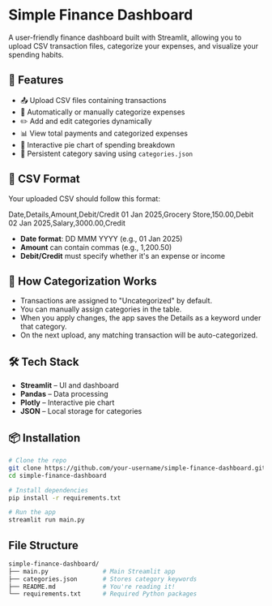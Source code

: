 # Simple Finance Dashboard

A user-friendly finance dashboard built with Streamlit, allowing you to upload CSV transaction files, categorize your expenses, and visualize your spending habits.

## 🚀 Features

- 📤 Upload CSV files containing transactions
- 📂 Automatically or manually categorize expenses
- ✏️ Add and edit categories dynamically
- 📊 View total payments and categorized expenses
- 🥧 Interactive pie chart of spending breakdown
- 💾 Persistent category saving using `categories.json`

## 📁 CSV Format

Your uploaded CSV should follow this format:


Date,Details,Amount,Debit/Credit 01 Jan 2025,Grocery Store,150.00,Debit 02 Jan 2025,Salary,3000.00,Credit


- **Date format**: DD MMM YYYY (e.g., 01 Jan 2025)
- **Amount** can contain commas (e.g., 1,200.50)
- **Debit/Credit** must specify whether it's an expense or income

## 🧠 How Categorization Works

- Transactions are assigned to "Uncategorized" by default.
- You can manually assign categories in the table.
- When you apply changes, the app saves the Details as a keyword under that category.
- On the next upload, any matching transaction will be auto-categorized.

## 🛠️ Tech Stack

- **Streamlit** – UI and dashboard
- **Pandas** – Data processing
- **Plotly** – Interactive pie chart
- **JSON** – Local storage for categories

## 📦 Installation

```bash
# Clone the repo
git clone https://github.com/your-username/simple-finance-dashboard.git
cd simple-finance-dashboard

# Install dependencies
pip install -r requirements.txt

# Run the app
streamlit run main.py

```

## File Structure
```bash
simple-finance-dashboard/
├── main.py               # Main Streamlit app
├── categories.json       # Stores category keywords
├── README.md             # You're reading it!
└── requirements.txt      # Required Python packages

```